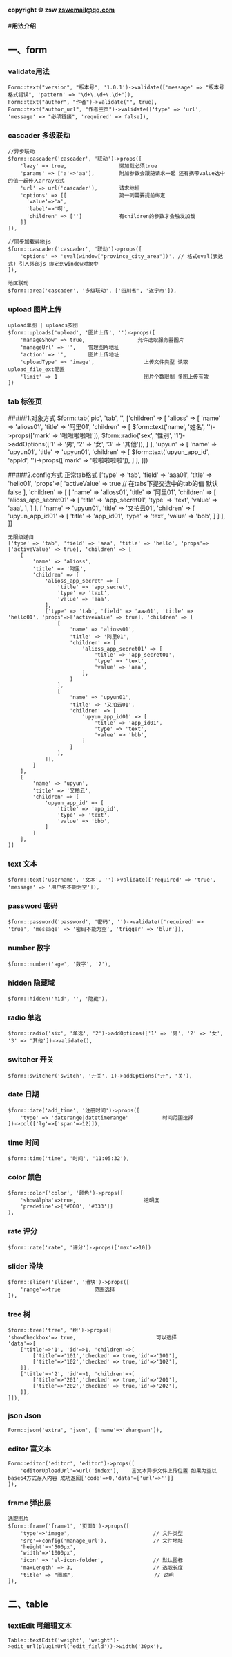 
#### copyright © zsw zswemail@qq.com

#**用法介绍**
## 一、form

### validate用法
    Form::text("version", "版本号", '1.0.1')->validate(['message' => "版本号格式错误", 'pattern' => "\d+\.\d+\.\d+"]),
    Form::text("author", "作者")->validate("", true),
    Form::text("author_url", "作者主页")->validate(['type' => 'url', 'message' => "必须链接", 'required' => false]),

### cascader 多级联动
    //异步联动
    $form::cascader('cascader', '联动')->props([
        'lazy' => true,                 懒加载必须true
        'params' => ['a'=>'aa'],        附加参数会跟随请求一起 还有携带value选中的值一起传入array形式
        'url' => url('cascader'),       请求地址
        'options' => [[                 第一列需要提前绑定
          'value'=>'a',
          'label'=>'啊',
          'children' => ['']            有children的参数才会触发加载
        ]]
    ]),
    
    //同步加载异地js
    $form::cascader('cascader', '联动')->props([
        'options' => 'eval(window["province_city_area"])', // 格式eval(表达式) 引入外部js 绑定到window对象中
    ]),
    
    地区联动
    $form::area('cascader', '多级联动', ['四川省', '遂宁市']),
    
### upload 图片上传
    upload单图 | uploads多图
    $form::uploads('upload', '图片上传', '')->props([
        'manageShow' => true,                 允许选取服务器图片
        'manageUrl' => '',    管理图片地址
        'action' => '',       图片上传地址
        'uploadType' => 'image',                上传文件类型 读取upload_file_ext配置
        'limit' => 1                            图片个数限制 多图上传有效
    ])

### tab 标签页
#####1.对象方式
    $form::tab('pic', 'tab', '', ['children' => [
        'alioss' => [
            'name' => 'alioss01',
            'title' => '阿里01',
            'children' => [
                $form::text('name', '姓名', '')->props(['mark' => '啦啦啦啦啦']),
                $form::radio('sex', '性别', '1')->addOptions(['1' => '男', '2' => '女', '3' => '其他']),
            ]
        ],
        'upyun' => [
            'name' => 'upyun01',
            'title' => 'upyun01',
            'children' => [
                $form::text('upyun_app_id', 'appId', '')->props(['mark' => '啦啦啦啦啦']),
            ]
        ],
    ]])
    
#####2.config方式
    正常tab格式
    ['type' => 'tab', 'field' => 'aaa01', 'title' => 'hello01', 'props'=>[
        'activeValue' => true   // 在tabs下提交选中的tab的值 默认false
    ], 'children' => [
        [
            'name' => 'alioss01',
            'title' => '阿里01',
            'children' => [
                'alioss_app_secret01' => [
                    'title' => 'app_secret01',
                    'type' => 'text',
                    'value' => 'aaa',
                ],
            ]
        ],
        [
            'name' => 'upyun01',
            'title' => '又拍云01',
            'children' => [
                'upyun_app_id01' => [
                    'title' => 'app_id01',
                    'type' => 'text',
                    'value' => 'bbb',
                ]
            ]
        ],
    ]]

    无限级递归
    ['type' => 'tab', 'field' => 'aaa', 'title' => 'hello', 'props'=>['activeValue' => true], 'children' => [
        [
            'name' => 'alioss',
            'title' => '阿里',
            'children' => [
                'alioss_app_secret' => [
                    'title' => 'app_secret',
                    'type' => 'text',
                    'value' => 'aaa',
                ],
                ['type' => 'tab', 'field' => 'aaa01', 'title' => 'hello01', 'props'=>['activeValue' => true], 'children' => [
                    [
                        'name' => 'alioss01',
                        'title' => '阿里01',
                        'children' => [
                            'alioss_app_secret01' => [
                                'title' => 'app_secret01',
                                'type' => 'text',
                                'value' => 'aaa',
                            ],
                        ]
                    ],
                    [
                        'name' => 'upyun01',
                        'title' => '又拍云01',
                        'children' => [
                            'upyun_app_id01' => [
                                'title' => 'app_id01',
                                'type' => 'text',
                                'value' => 'bbb',
                            ]
                        ]
                    ],
                ]],
            ]
        ],
        [
            'name' => 'upyun',
            'title' => '又拍云',
            'children' => [
                'upyun_app_id' => [
                    'title' => 'app_id',
                    'type' => 'text',
                    'value' => 'bbb',
                ]
            ]
        ],
    ]]
    
### text 文本
    $form::text('username', '文本', '')->validate(['required' => 'true', 'message' => '用户名不能为空']),
    
### password 密码
    $form::password('password', '密码', '')->validate(['required' => 'true', 'message' => '密码不能为空', 'trigger' => 'blur']),

### number 数字
    $form::number('age', '数字', '2'),

### hidden 隐藏域
    $form::hidden('hid', '', '隐藏'),
    
### radio 单选
    $form::radio('six', '单选', '2')->addOptions(['1' => '男', '2' => '女', '3' => '其他'])->validate(),
    
### switcher 开关
    $form::switcher('switch', '开关', 1)->addOptions("开", '关'),
    

### date 日期
    $form::date('add_time', '注册时间')->props([
        'type' => 'daterange|datetimerange'           时间范围选择
    ])->col(['lg'=>['span'=>12]]),
    
### time 时间
    $form::time('time', '时间', '11:05:32'),
    
### color 颜色
    $form::color('color', '颜色')->props([
        'showAlpha'=>true,                      透明度
        'predefine'=>['#000', '#333']]
    ),
    
### rate 评分
    $form::rate('rate', '评分')->props(['max'=>10])
    
### slider 滑块
    $form::slider('slider', '滑块')->props([
        'range'=>true           范围选择
    ]),
        
### tree 树
    $form::tree('tree', '树')->props([
    'showCheckbox'=> true,                          可以选择
    'data'=>[
        ['title'=>'1', 'id'=>1, 'children'=>[
            ['title'=>'101','checked' => true,'id'=>'101'],
            ['title'=>'102','checked' => true,'id'=>'102'],
        ]],
        ['title'=>'2', 'id'=>1, 'children'=>[
            ['title'=>'201','checked' => true,'id'=>'201'],
            ['title'=>'202','checked' => true,'id'=>'202'],
        ]],
    ]]),
    
### json Json
    Form::json('extra', 'json', ['name'=>'zhangsan']),
    
### editor 富文本
    Form::editor('editor', 'editor')->props([
        'editorUploadUrl'=>url('index'),    富文本异步文件上传位置 如果为空以base64方式存入内容 成功返回['code'=>0,'data'=['url'=>'']]
    ]),
    
### frame 弹出层
    选取图片
    $form::frame('frame1', '页面1')->props([
        'type'=>'image',                           // 文件类型
        'src'=>config('manage_url'),               // 文件地址
        'height'=>'500px',
        'width'=>'1000px',
        'icon' => 'el-icon-folder',                // 默认图标
        'maxLength' => 3,                          // 选取长度
        'title' => "图库",                          // 说明
    ]),

    
## 二、table

### textEdit 可编辑文本
    Table::textEdit('weight', 'weight')->edit_url(pluginUrl('edit_field'))->width('30px'),

